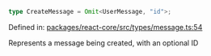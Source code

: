 ```ts
type CreateMessage = Omit<UserMessage, "id">;
```

Defined in: [packages/react-core/src/types/message.ts:54](https://github.com/thesysdev/crayon/blob/d0d1410263fe0f83e2b52bc1d37c0693717089fe/js/packages/react-core/src/types/message.ts#L54)

Represents a message being created, with an optional ID
